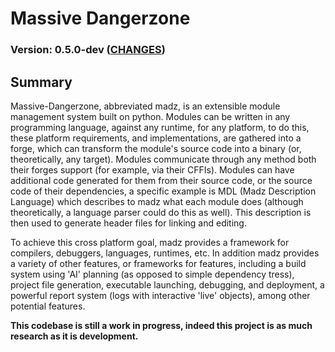 Massive Dangerzone
==================

### Version: 0.5.0-dev ([CHANGES](https://github.com/OffByOneStudios/massive-dangerzone/blob/master/CHANGES.md))

Summary
------------------

Massive-Dangerzone, abbreviated madz, is an extensible module management system built on python. Modules can be written in any programming language, against any runtime, for any platform, to do this, these platform requirements, and implementations, are gathered into a forge, which can transform the module's source code into a binary (or, theoretically, any target). Modules communicate through any method both their forges support (for example, via their CFFIs). Modules can have additional code generated for them from their source code, or the source code of their dependencies, a specific example is MDL (Madz Description Language) which describes to madz what each module does (although theoretically, a language parser could do this as well). This description is then used to generate header files for linking and editing.

To achieve this cross platform goal, madz provides a framework for compilers, debuggers, languages, runtimes, etc. In addition madz provides a variety of other features, or frameworks for features, including a build system using 'AI' planning (as opposed to simple dependency tress), project file generation, executable launching, debugging, and deployment, a powerful report system (logs with interactive 'live' objects), among other potential features.

**This codebase is still a work in progress, indeed this project is as much research as it is development.**
